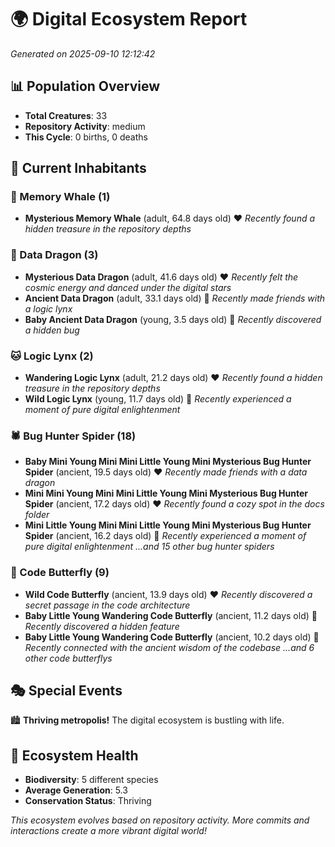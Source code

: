# 🌍 Digital Ecosystem Report
*Generated on 2025-09-10 12:12:42*

## 📊 Population Overview
- **Total Creatures**: 33
- **Repository Activity**: medium
- **This Cycle**: 0 births, 0 deaths

## 👥 Current Inhabitants

### 🐋 Memory Whale (1)
- **Mysterious Memory Whale** (adult, 64.8 days old) ❤️
  *Recently found a hidden treasure in the repository depths*

### 🐉 Data Dragon (3)
- **Mysterious Data Dragon** (adult, 41.6 days old) ❤️
  *Recently felt the cosmic energy and danced under the digital stars*
- **Ancient Data Dragon** (adult, 33.1 days old) 💛
  *Recently made friends with a logic lynx*
- **Baby Ancient Data Dragon** (young, 3.5 days old) 💚
  *Recently discovered a hidden bug*

### 🐱 Logic Lynx (2)
- **Wandering Logic Lynx** (adult, 21.2 days old) ❤️
  *Recently found a hidden treasure in the repository depths*
- **Wild Logic Lynx** (young, 11.7 days old) 💚
  *Recently experienced a moment of pure digital enlightenment*

### 🕷️ Bug Hunter Spider (18)
- **Baby Mini Young Mini Mini Little Young Mini Mysterious Bug Hunter Spider** (ancient, 19.5 days old) ❤️
  *Recently made friends with a data dragon*
- **Mini Mini Young Mini Mini Little Young Mini Mysterious Bug Hunter Spider** (ancient, 17.2 days old) ❤️
  *Recently found a cozy spot in the docs folder*
- **Mini Little Young Mini Mini Little Young Mini Mysterious Bug Hunter Spider** (ancient, 16.2 days old) 💚
  *Recently experienced a moment of pure digital enlightenment*
  *...and 15 other bug hunter spiders*

### 🦋 Code Butterfly (9)
- **Wild Code Butterfly** (ancient, 13.9 days old) ❤️
  *Recently discovered a secret passage in the code architecture*
- **Baby Little Young Wandering Code Butterfly** (ancient, 11.2 days old) 💛
  *Recently discovered a hidden feature*
- **Baby Little Young Wandering Code Butterfly** (ancient, 10.2 days old) 💛
  *Recently connected with the ancient wisdom of the codebase*
  *...and 6 other code butterflys*

## 🎭 Special Events

🏙️ **Thriving metropolis!** The digital ecosystem is bustling with life.

## 🔬 Ecosystem Health
- **Biodiversity**: 5 different species
- **Average Generation**: 5.3
- **Conservation Status**: Thriving

*This ecosystem evolves based on repository activity. More commits and interactions create a more vibrant digital world!*